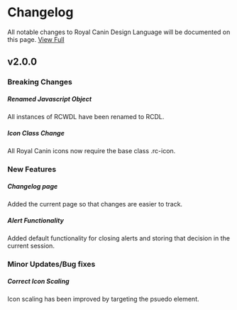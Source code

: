 # Changelog
 All notable changes to Royal Canin Design Language will be documented on this page.
 [View Full](https://developer.royal.canin/changelog.html)

## v2.0.0
### Breaking Changes


##### Renamed Javascript Object
 All instances of RCWDL have been renamed to RCDL.


##### Icon Class Change
 All Royal Canin icons now require the base class .rc-icon.



### New Features


##### Changelog page
 Added the current page so that changes are easier to track.

##### Alert Functionality
 Added default functionality for closing alerts and storing that decision in the current session.



### Minor Updates/Bug fixes


##### Correct Icon Scaling
 Icon scaling has been improved by targeting the psuedo element.

